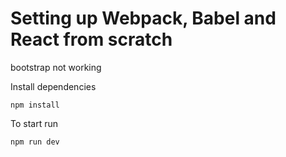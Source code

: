 # Setting up Webpack, Babel and React from scratch



bootstrap not working

Install dependencies

```
npm install
```

To start run

```
npm run dev
```
